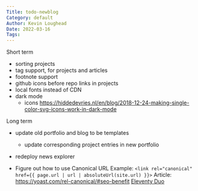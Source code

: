 ```yaml
---
Title: todo-newblog
Category: default
Author: Kevin Loughead
Date: 2022-03-16
Tags:
---
```


Short term

- sorting projects
- tag support, for projects and articles
- footnote support
- github icons before repo links in projects
- local fonts instead of CDN
- dark mode
  - icons https://hiddedevries.nl/en/blog/2018-12-24-making-single-color-svg-icons-work-in-dark-mode

Long term

- update old portfolio and blog to be templates
  - update corresponding project entries in new portfolio
- redeploy news explorer

- Figure out how to use Canonical URL
  Example: `<link rel="canonical" href={{ page.url | url | absoluteUrl(site.url) }}>`
  Article: https://yoast.com/rel-canonical/#seo-benefit
  [Eleventy Duo](https://github.com/yinkakun/eleventy-duo/blob/master/src/layouts/base.njk)
